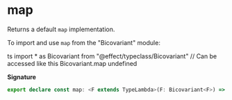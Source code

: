 # map

Returns a default `map` implementation.

To import and use `map` from the "Bicovariant" module:

ts
import \* as Bicovariant from "@effect/typeclass/Bicovariant"
// Can be accessed like this
Bicovariant.map
undefined

**Signature**

```ts
export declare const map: <F extends TypeLambda>(F: Bicovariant<F>) => Covariant<F>["map"]
```
